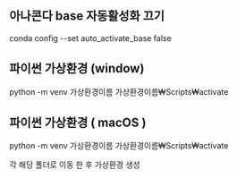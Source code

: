 ## 아나콘다 base 자동활성화 끄기
conda config --set auto_activate_base false  

## 파이썬 가상환경 (window)
python -m venv 가상환경이름
가상환경이름₩Scripts₩activate  

## 파이썬 가상환경 ( macOS )
python -m venv 가상환경이름
가상환경이름₩Scripts₩activate  

각 해당 폴더로 이동 한 후 가상환경 생성